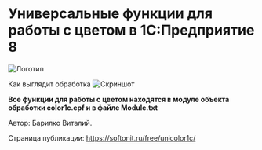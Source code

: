 # Универсальные функции для работы с цветом в 1С:Предприятие 8

![Логотип](https://softonit.ru/upload/iblock/511/parrot_1417286_640.png "Работа с цветом в 1С")

Как выглядит обработка
![Скриншот](https://softonit.ru/upload/iblock/169/2020_08_06_19_27_10.png "Работа с цветом в 1С")

**Все функции для работы с цветом находятся в модуле объекта обработки color1c.epf и в файле Module.txt**

Автор: Барилко Виталий.

Страница публикации: https://softonit.ru/free/unicolor1c/

